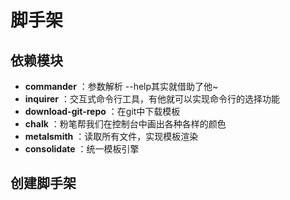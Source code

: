 # 脚手架

## 依赖模块

- **commander** ：参数解析 --help其实就借助了他~
- **inquirer** ：交互式命令行工具，有他就可以实现命令行的选择功能
- **download-git-repo** ：在git中下载模板
- **chalk** ：粉笔帮我们在控制台中画出各种各样的颜色
- **metalsmith** ：读取所有文件，实现模板渲染
- **consolidate** ：统一模板引擎

## 创建脚手架

